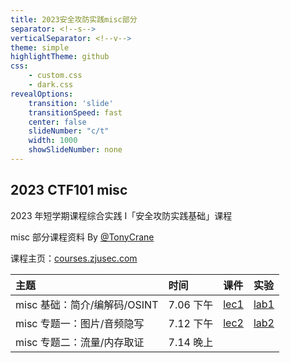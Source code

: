 ```yaml
---
title: 2023安全攻防实践misc部分
separator: <!--s-->
verticalSeparator: <!--v-->
theme: simple
highlightTheme: github
css: 
    - custom.css
    - dark.css
revealOptions:
    transition: 'slide'
    transitionSpeed: fast
    center: false
    slideNumber: "c/t"
    width: 1000
    showSlideNumber: none
---
```


<style>
.reveal .slides {
    border: none;
}
.reveal .slide-number {
    display: none;
}
.reveal h2 {
    text-align: center;
}
</style>

<div class="center">

## 2023 CTF101 misc

2023 年短学期课程综合实践 I「安全攻防实践基础」课程

misc 部分课程资料 By [@TonyCrane](https://github.com/TonyCrane)

课程主页：[courses.zjusec.com](https://courses.zjusec.com/)

<div class="three-line">

|主题|时间|课件|实验|
|:--|:--|:--|:--|
|misc 基础：简介/编解码/<span></span>OSINT|7.06 下午|[lec1](https://slides.tonycrane.cc/CTF101-2023-misc/lec1/)|[lab1](https://courses.zjusec.com/intro/misc-lab1/)|
|misc 专题一：图片/音频隐写|7.12 下午|[lec2](https://slides.tonycrane.cc/CTF101-2023-misc/lec2/)|[lab2](https://courses.zjusec.com/misc/lab2/)|
|misc 专题二：流量/内存取证|7.14 晚上|

</div>
